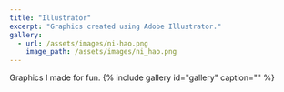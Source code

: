 ```yaml
---
title: "Illustrator"
excerpt: "Graphics created using Adobe Illustrator."
gallery:
  - url: /assets/images/ni-hao.png
    image_path: /assets/images/ni_hao.png
---
```

Graphics I made for fun.
{% include gallery id="gallery" caption="" %}